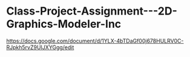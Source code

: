 # Class-Project-Assignment---2D-Graphics-Modeler-Inc

https://docs.google.com/document/d/1YLX-4bTDaGf00j678HULRV0C-RJpkh5rvZ9UIJXYGgg/edit
